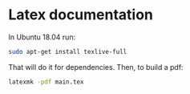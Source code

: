 # Latex documentation

In Ubuntu 18.04 run:

```sh
sudo apt-get install texlive-full
```

That will do it for dependencies. Then, to build a pdf:

```sh
latexmk -pdf main.tex
```
